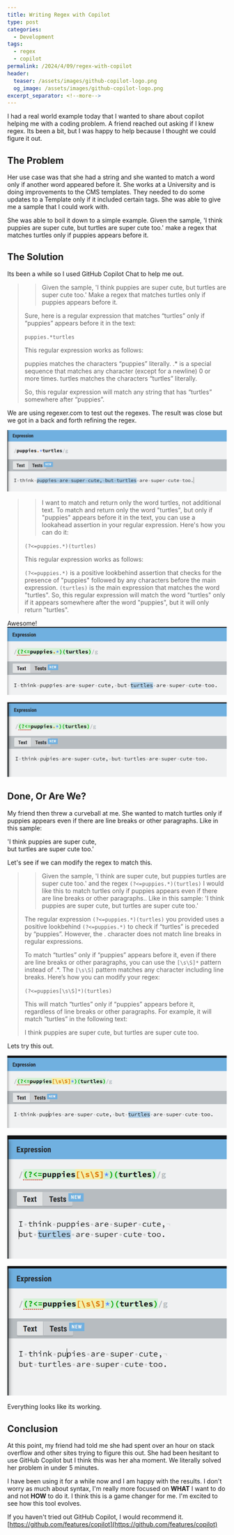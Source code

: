 ```yaml
---
title: Writing Regex with Copilot
type: post
categories:
  - Development
tags:
  - regex
  - copilot
permalink: /2024/4/09/regex-with-copilot
header:
  teaser: /assets/images/github-copilot-logo.png
  og_image: /assets/images/github-copilot-logo.png
excerpt_separator: <!--more-->
---
```


I had a real world example today that I wanted to share about copilot helping me with a coding problem. A friend reached out asking if I knew regex. Its been a bit, but I was happy to help because I thought we could figure it out.<!--more-->

## The Problem

Her use case was that she had a string and she wanted to match a word only if another word appeared before it. She works at a University and is doing improvements to the CMS templates. They needed to do some updates to a Template only if it included certain tags. She was able to give me a sample that I could work with.

She was able to boil it down to a simple example. Given the sample, 'I think puppies are super cute, but turtles are super cute too.' make a regex that matches turtles only if puppies appears before it.

## The Solution

Its been a while so I used GitHub Copilot Chat to help me out.

> > Given the sample, 'I think puppies are super cute, but turtles are super cute too.' Make a regex that matches turtles only if puppies appears before it.
>
> Sure, here is a regular expression that matches “turtles” only if “puppies” appears before it in the text:
>
> `puppies.*turtles`
>
> This regular expression works as follows:
>
> puppies matches the characters “puppies” literally.
> .\* is a special sequence that matches any character (except for a newline) 0 or more times.
> turtles matches the characters “turtles” literally.
>
> So, this regular expression will match any string that has “turtles” somewhere after “puppies”.

We are using regexer.com to test out the regexes. The result was close but we got in a back and forth refining the regex.

![Testing regexes on regexer.com](/assets/images/regex-copilot-1.png)

> > I want to match and return only the word turtles, not additional text.
> > To match and return only the word "turtles", but only if "puppies" appears before it in the text, you can use a lookahead assertion in your regular expression. Here's how you can do it:
>
> `(?<=puppies.*)(turtles)`
>
> This regular expression works as follows:
>
> `(?<=puppies.*)` is a positive lookbehind assertion that checks for the presence of "puppies" followed by any characters before the main expression.
> `(turtles)` is the main expression that matches the word "turtles".
> So, this regular expression will match the word "turtles" only if it appears somewhere after the word "puppies", but it will only return "turtles".

Awesome!
![matching turtles](/assets/images/regex-copilot-2.png)

![not matching turtles](/assets/images/regex-copilot-3.png)

## Done, Or Are We?

My friend then threw a curveball at me. She wanted to match turtles only if puppies appears even if there are line breaks or other paragraphs. Like in this sample:

'I think puppies are super cute,<br /> but turtles are super cute too.'

Let's see if we can modify the regex to match this.

> > Given the sample, 'I think are super cute, but puppies turtles are super cute too.' and the regex `(?<=puppies.*)(turtles)` I would like this to match turtles only if puppies appears even if there are line breaks or other paragraphs.. Like in this sample:
> > 'I think puppies are super cute,
> > but turtles are super cute too.'
>
> The regular expression `(?<=puppies.*)(turtles)` you provided uses a positive lookbehind `(?<=puppies.*)` to check if “turtles” is preceded by “puppies”. However, the . character does not match line breaks in regular expressions.
>
> To match “turtles” only if “puppies” appears before it, even if there are line breaks or other paragraphs, you can use the `[\s\S]*` pattern instead of .\*. The `[\s\S]` pattern matches any character including line breaks. Here’s how you can modify your regex:
>
> `(?<=puppies[\s\S]*)(turtles)`
>
> This will match “turtles” only if “puppies” appears before it, regardless of line breaks or other paragraphs. For example, it will match “turtles” in the following text:
>
> I think puppies are super cute,
> but turtles are super cute too.

Lets try this out.

![matching turtles same line](/assets/images/regex-copilot-4.png)

![matching turtles different lines](/assets/images/regex-copilot-5.png)

![not matching turtles](/assets/images/regex-copilot-6.png)

Everything looks like its working.

## Conclusion

At this point, my friend had told me she had spent over an hour on stack overflow and other sites trying to figure this out. She had been hesitant to use GitHub Copilot but I think this was her aha moment. We literally solved her problem in under 5 minutes.

I have been using it for a while now and I am happy with the results. I don't worry as much about syntax, I'm really more focused on **WHAT** I want to do and not **HOW** to do it. I think this is a game changer for me. I'm excited to see how this tool evolves.

If you haven't tried out GitHub Copilot, I would recommend it. [https://github.com/features/copilot](https://github.com/features/copilot)
